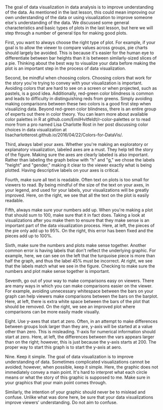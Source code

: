 The goal of data visualization in data analysis is to improve understanding of the data. As mentioned in the last lesson, this could mean improving our own understanding of the data or using visualization to improve someone else's understanding of the data. We discussed some general characteristics and basic types of plots in the last lesson, but here we will step through a number of general tips for making good plots. 

First, you want to always choose the right type of plot. For example, if your goal is to allow the viewer to compare values across groups, pie charts should largely be avoided. This is because it's easier for the human eye to differentiate between bar heights than it is between similarly-sized slices of a pie. Thinking about the best way to visualize your data before making the plot is an important step in the process of data visualization.

Second, be mindful when choosing colors. Choosing colors that work for the story you're trying to convey with your visualization is important. Avoiding colors that are hard to see on a screen or when projected, such as pastels, is a good idea. Additionally, red-green color blindness is common and leads to difficulty in distinguishing reds from greens. Simply avoiding making comparisons between these two colors is a good first step when visualizing data. Beyond red-green color blindness, there is an entire group of experts out there in color theory. You can learn more about available color palettes in R at github.com/EmilHvitfeldt/r-color-palettes or to read more from a pro named Lisa Charlotte Rost in her post discussing color choices in data visualization at lisacharlotterost.github.io/2016/04/22/Colors-for-DataVis/.
  
Third, always label your axes. Whether you're making an exploratory or explanatory visualization, labeled axes are a must. They help tell the story of the figure. Making sure the axes are clearly labeled is also important. Rather than labeling the graph below with "h" and "g," we chose the labels "height" and "gender," making it clear to the viewer exactly what is being plotted. Having descriptive labels on your axes is critical.
  
Fourth, make sure all text is readable. Often text on plots is too small for viewers to read. By being mindful of the size of the text on your axes, in your legend, and used for your labels, your visualizations will be greatly improved. Here, on the right, we see that all the text on the plot is easily readable.
  
Fifth, always make sure your numbers add up.
When you're making a plot that should sum to 100, make sure that it in fact does. Taking a look at visualizations after you make them to ensure that they make sense is an important part of the data visualization process. Here, at left, the pieces of the pie only add up to 95%. On the right, this error has been fixed and the pieces add up to 100%.
  
Sixth, make sure the numbers and plots make sense together. Another common error is having labels that don't reflect the underlying graphic. For example, here, we can see on the left that the turquoise piece is more than half the graph, and thus the label 45% must be incorrect. At right, we see that the labels match what we see in the figure. Checking to make sure the numbers and plot make sense together is important.
  
Seventh, go out of your way to make comparisons easy on viewers. There are many ways in which you can make comparisons easier on the viewer. For example, avoiding unnecessary whitespace between the bars on your graph can help viewers make comparisons between the bars on the barplot. Here, at left, there is extra white space between the bars of the plot that should be removed. On the right, we see an improved plot where comparisons can be more easily made visually.
  
Eight. Use y-axes that start at zero. Often, in an attempt to make differences between groups look larger than they are, y-axis will be started at a value other than zero. This is misleading. Y-axis for numerical information should start at zero. Here, at left, the differences between the vars appears larger than on the right; however, this is just because the y-axis starts at 200. The proper way to start this graph is to start the y-axis at aero.
  
Nine. Keep it simple. The goal of data visualization is to improve understanding of data. Sometimes complicated visualizations cannot be avoided; however, when possible, keep it simple. Here, the graphic does not immediately convey a main point. It's hard to interpret what each circle means or what the story of this graphic is supposed to me. Make sure in your graphics that your main point comes through.

Similarly, the intention of your graphic should never be to mislead and confuse. Unlike what was done here, be sure that your data visualizations improve viewers' understanding. Do not aim to confuse.

